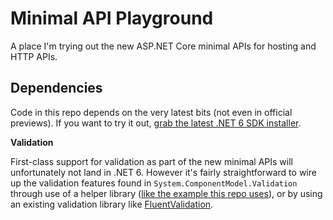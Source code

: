# Minimal API Playground
A place I'm trying out the new ASP.NET Core minimal APIs for hosting and HTTP APIs.

## Dependencies
Code in this repo depends on the very latest bits (not even in official previews). If you want to try it out, [grab the latest .NET 6 SDK installer](https://aka.ms/dotnet/6.0.1XX-rc1/daily/dotnet-sdk-win-x64.exe).

**Validation**

First-class support for validation as part of the new minimal APIs will unfortunately not land in .NET 6. However it's fairly straightforward to wire up the validation features found in `System.ComponentModel.Validation` through use of a helper library ([like the example this repo uses](https://github.com/DamianEdwards/MinimalValidation)), or by using an existing validation library like [FluentValidation](https://fluentvalidation.net/).
